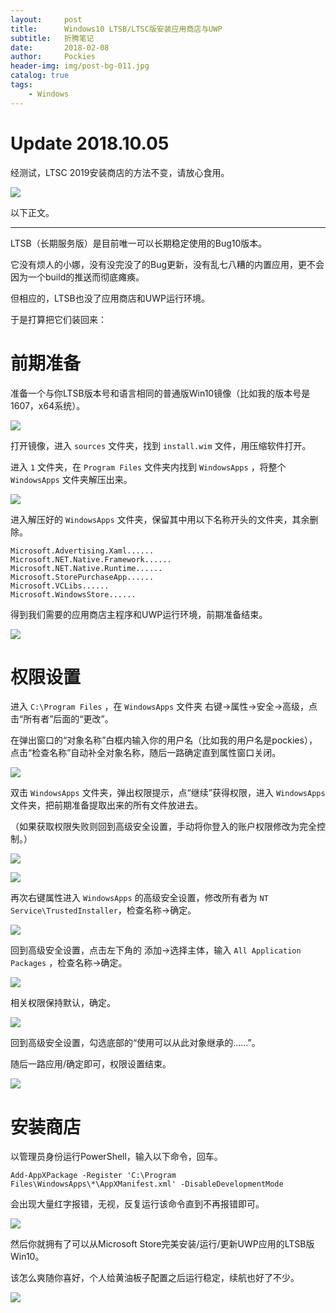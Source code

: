 ```yaml
---
layout:     post
title:      Windows10 LTSB/LTSC版安装应用商店与UWP
subtitle:   折腾笔记
date:       2018-02-08
author:     Pockies
header-img: img/post-bg-011.jpg
catalog: true
tags:
    - Windows
---
```




# Update 2018.10.05

经测试，LTSC 2019安装商店的方法不变，请放心食用。

![](https://wx1.sinaimg.cn/large/741f9461gy1fvxj926x15j20y80owdxn.jpg)

以下正文。

---

LTSB（长期服务版）是目前唯一可以长期稳定使用的Bug10版本。

它没有烦人的小娜，没有没完没了的Bug更新，没有乱七八糟的内置应用，更不会因为一个build的推送而彻底瘫痪。

但相应的，LTSB也没了应用商店和UWP运行环境。

于是打算把它们装回来：

# 前期准备

准备一个与你LTSB版本号和语言相同的普通版Win10镜像（比如我的版本号是1607，x64系统）。

![](https://wx1.sinaimg.cn/large/741f9461gy1fo8gc4gyilj20lo0iogmw.jpg)

打开镜像，进入 `sources` 文件夹，找到 `install.wim` 文件，用压缩软件打开。

进入 `1` 文件夹，在 `Program Files` 文件夹内找到 `WindowsApps` ，将整个 `WindowsApps` 文件夹解压出来。

![](https://wx3.sinaimg.cn/large/741f9461gy1fo8gc9fpvsj20yh0mp45g.jpg)

进入解压好的 `WindowsApps` 文件夹，保留其中用以下名称开头的文件夹，其余删除。

```
Microsoft.Advertising.Xaml......
Microsoft.NET.Native.Framework......
Microsoft.NET.Native.Runtime......
Microsoft.StorePurchaseApp......
Microsoft.VCLibs......
Microsoft.WindowsStore......
```

得到我们需要的应用商店主程序和UWP运行环境，前期准备结束。

![](https://wx1.sinaimg.cn/large/741f9461gy1fo8gce8xt4j20ur0jdwjt.jpg)

# 权限设置

进入 `C:\Program Files` ，在 `WindowsApps` 文件夹 右键→属性→安全→高级，点击“所有者”后面的“更改”。

在弹出窗口的“对象名称”白框内输入你的用户名（比如我的用户名是pockies），点击“检查名称”自动补全对象名称，随后一路确定直到属性窗口关闭。

![](https://wx2.sinaimg.cn/large/741f9461gy1fo8gcmj57aj20pp0jhdi9.jpg)

双击 `WindowsApps` 文件夹，弹出权限提示，点“继续”获得权限，进入 `WindowsApps` 文件夹，把前期准备提取出来的所有文件放进去。

（如果获取权限失败则回到高级安全设置，手动将你登入的账户权限修改为完全控制。）

![](https://wx4.sinaimg.cn/large/741f9461gy1fo8gcprsopj20am054q35.jpg)

![](https://wx2.sinaimg.cn/large/741f9461gy1fo8gcu4w06j20t80ihgnl.jpg)

再次右键属性进入 `WindowsApps` 的高级安全设置，修改所有者为 `NT Service\TrustedInstaller`，检查名称→确定。

![](https://wx1.sinaimg.cn/large/741f9461gy1fo8gd0baq5j20pp0jh76f.jpg)

回到高级安全设置，点击左下角的 添加→选择主体，输入 `All Application Packages` ，检查名称→确定。

![](https://wx2.sinaimg.cn/large/741f9461gy1fo8gd2ygcaj20qz0kadia.jpg)

相关权限保持默认，确定。

![](https://wx1.sinaimg.cn/large/741f9461gy1fo8gd5hc13j20uk0m4jsq.jpg)

回到高级安全设置，勾选底部的“使用可以从此对象继承的......”。

随后一路应用/确定即可，权限设置结束。

![](https://wx3.sinaimg.cn/large/741f9461gy1fo8gdexzrkj20pp0jhq65.jpg)

# 安装商店

以管理员身份运行PowerShell，输入以下命令，回车。

```
Add-AppXPackage -Register 'C:\Program Files\WindowsApps\*\AppXManifest.xml' -DisableDevelopmentMode
```

会出现大量红字报错，无视，反复运行该命令直到不再报错即可。

![](https://wx1.sinaimg.cn/large/741f9461gy1fo8gdmujhoj20ld0ifgmx.jpg)

然后你就拥有了可以从Microsoft Store完美安装/运行/更新UWP应用的LTSB版Win10。

该怎么爽随你喜好，个人给黄油板子配置之后运行稳定，续航也好了不少。

![](https://wx3.sinaimg.cn/large/741f9461gy1fo8gdsot18j20y80qs4fj.jpg)
